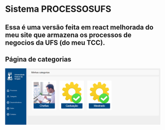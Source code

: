 # Sistema PROCESSOSUFS
## Essa é uma versão feita em react melhorada do meu site que armazena os processos de negocios da UFS (do meu TCC).

## Página de categorias
![Imagem principal das categorias v2]( https://github.com/Emeson-Santos/Sistema-Processos-UFS/blob/main/src/assets/v1-processosUFS-principal.PNG)


